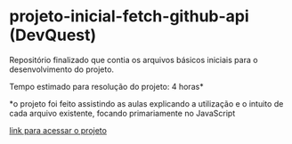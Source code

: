 # projeto-inicial-fetch-github-api (DevQuest)
Repositório finalizado que contia os arquivos básicos iniciais para o desenvolvimento do projeto.

Tempo estimado para resolução do projeto: 4 horas*

*o projeto foi feito assistindo as aulas explicando a utilização e o intuito de cada arquivo existente, focando primariamente no JavaScript

[link para acessar o projeto](https://edsnows.github.io/projeto-inicial-fetch-github-api__DevQuest/)
